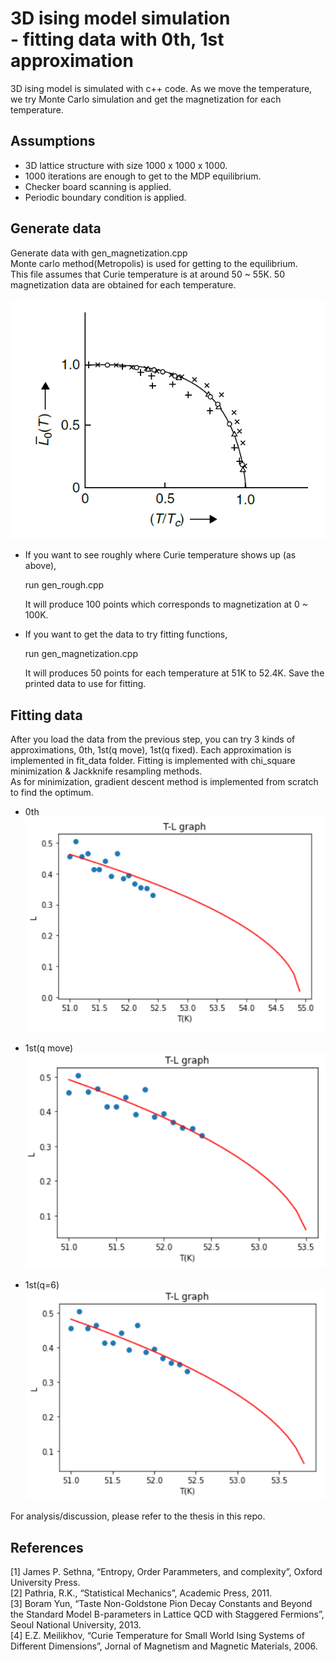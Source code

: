 # 3D ising model simulation  <br> - fitting data with 0th, 1st approximation
 3D ising model is simulated with c++ code. As we move the temperature, we try Monte Carlo simulation and get the magnetization for each temperature. 

## Assumptions
 * 3D lattice structure with size 1000 x 1000 x 1000.
 * 1000 iterations are enough to get to the MDP equilibrium. 
 * Checker board scanning is applied.
 * Periodic boundary condition is applied.
 
## Generate data
 Generate data with gen_magnetization.cpp <br>
 Monte carlo method(Metropolis) is used for getting to the equilibrium.  
 This file assumes that Curie temperature is at around 50 ~ 55K. 50 magnetization data are obtained for each temperature.
 

 ![magnetization](./_images/magnetization_curve.png) 
  * If you want to see roughly where Curie temperature shows up (as above), 
    <br>
 
    run gen_rough.cpp <br>
 
    It will produce 100 points which corresponds to magnetization at 0 ~ 100K.

 
 * If you want to get the data to try fitting functions,<br>
  
    run gen_magnetization.cpp <br>
 
    It will produces 50 points for each temperature at 51K to 52.4K. Save the printed data to use for fitting.

  
  
 
## Fitting data
 After you load the data from the previous step, you can try 3 kinds of approximations, 0th, 1st(q move), 1st(q fixed). 
 Each approximation is implemented in fit_data folder.
 Fitting is implemented with chi_square minimization & Jackknife resampling methods. <br>
 As for minimization, gradient descent method is implemented from scratch to find the optimum.
 
 - 0th <br>
 ![zeroth](./_images/zeroth_approximation.png)
 
 - 1st(q move) <br>
 ![first](./_images/first_approximation.png)
 
 - 1st(q=6) <br>
 ![first](./_images/first_approximation(q=6).png)
 
 For analysis/discussion, please refer to the thesis in this repo.
 
 ## References
[1] James P. Sethna, “Entropy, Order Parammeters, and complexity”, Oxford University Press. <br>
[2] Pathria, R.K., “Statistical Mechanics”, Academic Press, 2011. <br>
[3] Boram Yun, “Taste Non-Goldstone Pion Decay Constants and Beyond the Standard Model B-parameters in Lattice QCD with Staggered Fermions”, Seoul National University, 2013. <br>
[4] E.Z. Meilikhov, “Curie Temperature for Small World Ising Systems of Different Dimensions”, Jornal of Magnetism and Magnetic Materials, 2006.

